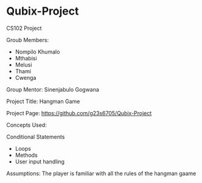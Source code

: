 # Qubix-Project
CS102 Project

Groub Members:
- Nompilo Khumalo
- Mthabisi
- Melusi
- Thami
- Cwenga

Group Mentor: Sinenjabulo Gogwana

Project Title: Hangman Game

Project Page: https://github.com/g23s6705/Qubix-Project

Concepts Used:

Conditional Statements
- Loops
- Methods
- User input handling

Assumptions: The player is familiar with all the rules of the hangman gaame
